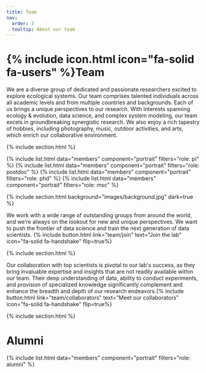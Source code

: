 ```yaml
---
title: Team
nav:
  order: 3
  tooltip: About our team
---
```


# {% include icon.html icon="fa-solid fa-users" %}Team

We are a diverse group of dedicated and passionate researchers excited to explore ecological systems. Our team comprises talented individuals across all academic levels and from multiple countries and backgrounds. Each of us brings a unique perspectives to our research. With interests spanning ecology & evolution, data science, and complex system modeling, our team excels in groundbreaking synergistic research. We also enjoy a rich tapestry of hobbies, including photography, music, outdoor activities, and arts, which enrich our collaborative environment.

{% include section.html %}

{% include list.html data="members" component="portrait" filters="role: pi" %}
{% include list.html data="members" component="portrait" filters="role: postdoc" %}
{% include list.html data="members" component="portrait" filters="role: phd" %}
{% include list.html data="members" component="portrait" filters="role: msc" %}

{% include section.html background="images/background.jpg" dark=true %}

We work with a wide range of outstanding groups from around the world, and we’re always on the lookout for new and unique perspectives. We want to push the frontier of data science and train the next generation of data scientists.
{% include button.html link="team/join" text="Join the lab" icon="fa-solid fa-handshake" flip=true%}

{% include section.html %}

Our collaboration with top scientists is pivotal to our lab's success, as they bring invaluable expertise and insights that are not readily available within our team. Their deep understanding of data, ability to conduct experiments, and provision of specialized knowledge significantly complement and enhance the breadth and depth of our research endeavors.{% include button.html link="team/collaborators" text="Meet our collaborators" icon="fa-solid fa-handshake" flip=true%}

{% include section.html %}

# Alumni

{% include list.html data="members" component="portrait" filters="role: alumni" %}

